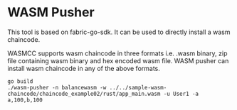 # WASM Pusher

This tool is based on fabric-go-sdk. It can be used to directly install a wasm chaincode.

WASMCC supports wasm chaincode in three formats i.e. .wasm binary, zip file containing wasm binary and hex encoded wasm file. WASM pusher can install wasm chaincode in any of the above formats.

```
go build
./wasm-pusher -n balancewasm -w ../../sample-wasm-chaincode/chaincode_example02/rust/app_main.wasm -u User1 -a a,100,b,100
```